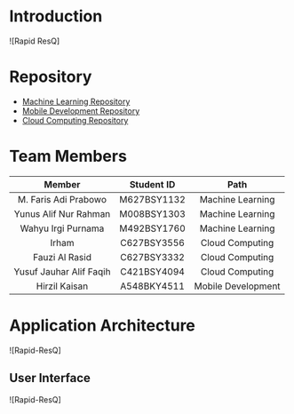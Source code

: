 # Introduction
![Rapid ResQ]

# Repository
- [Machine Learning Repository](https://github.com/Rapid-ResQ/Selasar-MachineLearning)
- [Mobile Development Repository](https://github.com/Rapid-ResQ/Selasar-AndroidDevelopment)
- [Cloud Computing Repository](https://github.com/Rapid-ResQ/Selasar-CloudComputing)

# Team Members

|            Member           | Student ID |        Path        |                                                   
| :-------------------------: | :--------: | :----------------: | 
| M. Faris Adi Prabowo  | M627BSY1132 |  Machine Learning  | 
|      Yunus Alif Nur Rahman     | M008BSY1303 |  Machine Learning  |
| Wahyu Irgi Purnama  | M492BSY1760  | Machine Learning  |
|     Irham   | C627BSY3556 | Cloud Computing |
|    Fauzi Al Rasid     | C627BSY3332 | Cloud Computing |
|Yusuf Jauhar Alif Faqih    | C421BSY4094 |   Cloud Computing  |             
| Hirzil Kaisan | A548BKY4511 |   Mobile Development  |

# Application Architecture
![Rapid-ResQ]

## User Interface
![Rapid-ResQ]
